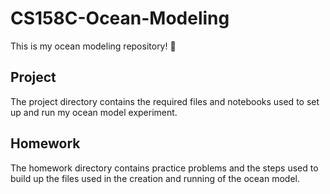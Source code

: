 # CS158C-Ocean-Modeling
This is my ocean modeling repository! 
🌊

## Project 
The project directory contains the required files and notebooks used to set up and run my ocean model experiment.

## Homework
The homework directory contains practice problems and the steps used to build up the files used in the creation and running of the ocean model.
